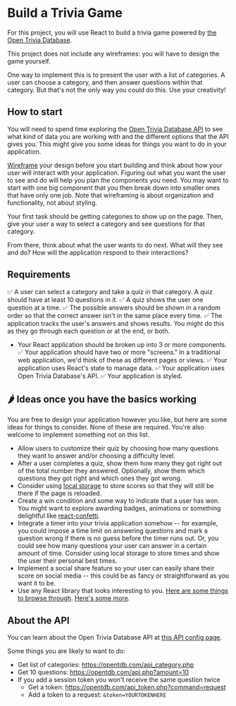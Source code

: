 # Build a Trivia Game

For this project, you will use React to build a trivia game powered by [the Open Trivia Database](https://opentdb.com/).

This project does not include any wireframes: you will have to design the game yourself. 

One way to implement this is to present the user with a list of categories. A user can choose a category, and then answer questions within that category. But that's not the only way you could do this. Use your creativity!

## How to start

You will need to spend time exploring the [Open Trivia Database API](https://opentdb.com/) to see what kind of data you are working with and the different options that the API gives you. This might give you some ideas for things you want to do in your application.

[Wireframe](https://balsamiq.com/learn/articles/what-are-wireframes) your design before you start building and think about how your user will interact with your application. Figuring out what you want the user to see and do will help you plan the components you need. You may want to start with one big component that you then break down into smaller ones that have only one job. Note that wireframing is about organization and functionality, not about styling.

Your first task should be getting categories to show up on the page. Then, give your user a way to select a category and see questions for that category.

From there, think about what the user wants to do next. What will they see and do? How will the application respond to their interactions?

## Requirements

✅ A user can select a category and take a quiz in that category. A quiz should have at least 10 questions in it. 
✅ A quiz shows the user one question at a time. 
  ✅ The possible answers should be shown in a random order so that the correct answer isn't in the same place every time.
✅ The application tracks the user's answers and shows results. You might do this as they go through each question or at the end, or both.
- Your React application should be broken up into 3 or more components.
✅ Your application should have two or more "screens." In a traditional web application, we'd think of these as different pages or views.
✅ Your application uses React's state to manage data.
✅ Your application uses Open Trivia Database's API.
✅ Your application is styled.

## 🌶️ Ideas once you have the basics working

You are free to design your application however you like, but here are some ideas for things to consider. None of these are required. You're also welcome to implement something not on this list. 

- Allow users to customize their quiz by choosing how many questions they want to answer and/or choosing a difficulty level.
- After a user completes a quiz, show them how many they got right out of the total number they answered. Optionally, show them which questions they got right and which ones they got wrong.
- Consider using [local storage](https://developer.mozilla.org/en-US/docs/Web/API/Window/localStorage) to store scores so that they will still be there if the page is reloaded. 
- Create a win condition and some way to indicate that a user has won. You might want to explore awarding badges, animations or something delightful like [react-confetti](https://github.com/alampros/react-confetti).
- Integrate a timer into your trivia application somehow -- for example, you could impose a time limit on answering questions and mark a question wrong if there is no guess before the timer runs out. Or, you could see how many questions your user can answer in a certain amount of time. Consider using local storage to store times and show the user their personal best times.
- Implement a social share feature so your user can easily share their score on social media -- this could be as fancy or straightforward as you want it to be.
- Use any React library that looks interesting to you. [Here are some things to browse through](https://github.com/enaqx/awesome-react). [Here's some more](https://github.com/brillout/awesome-react-components).

## About the API

You can learn about the Open Trivia Database API at [this API config page](https://opentdb.com/api_config.php).

Some things you are likely to want to do:

- Get list of categories: https://opentdb.com/api_category.php
- Get 10 questions: https://opentdb.com/api.php?amount=10
- If you add a session token you won't receive the same question twice
  - Get a token: https://opentdb.com/api_token.php?command=request
  - Add a token to a request: `&token=YOURTOKENHERE`
